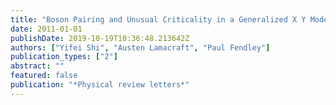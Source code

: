 ```yaml
---
title: "Boson Pairing and Unusual Criticality in a Generalized X Y Model"
date: 2011-01-01
publishDate: 2019-10-19T10:36:48.213642Z
authors: ["Yifei Shi", "Austen Lamacraft", "Paul Fendley"]
publication_types: ["2"]
abstract: ""
featured: false
publication: "*Physical review letters*"
---
```



